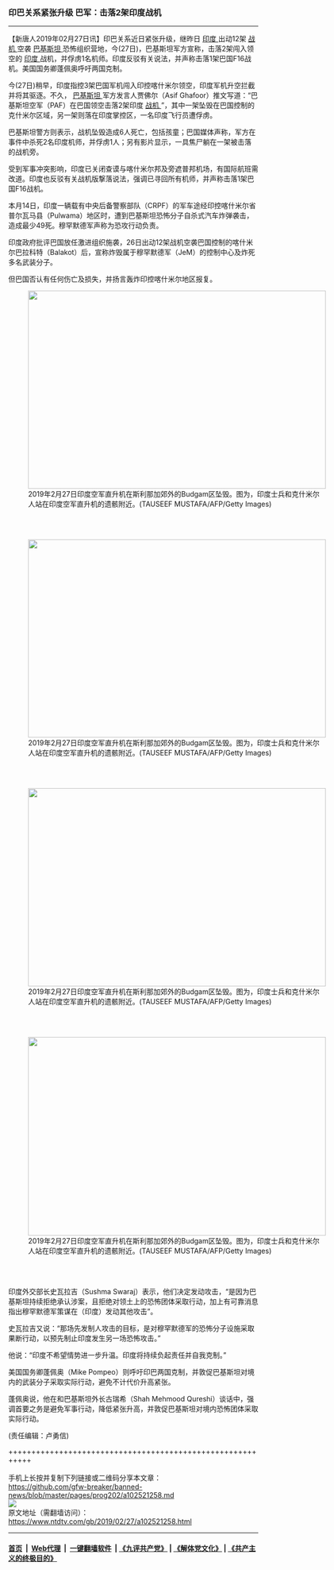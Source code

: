 ### 印巴关系紧张升级 巴军：击落2架印度战机
------------------------

<div class="post_content">
 <p>
  【新唐人2019年02月27日讯】印巴关系近日紧张升级，继昨日
  <a href="https://www.ntdtv.com/gb/印度.htm">
   印度
  </a>
  出动12架
  <a href="https://www.ntdtv.com/gb/战机.htm">
   战机
  </a>
  空袭
  <a href="https://www.ntdtv.com/gb/巴基斯坦.htm">
   巴基斯坦
  </a>
  恐怖组织营地，今(27日)，巴基斯坦军方宣称，击落2架闯入领空的
  <a href="https://www.ntdtv.com/gb/印度.htm">
   印度
  </a>
  战机，并俘虏1名机师。印度反驳有关说法，并声称击落1架巴国F16战机。美国国务卿蓬佩奥呼吁两国克制。
 </p>
 <p>
  今(27日)稍早，印度指控3架巴国军机闯入印控喀什米尔领空，印度军机升空拦截并将其驱逐。不久，
  <a href="https://www.ntdtv.com/gb/巴基斯坦.htm">
   巴基斯坦
  </a>
  军方发言人贾佛尔（Asif Ghafoor）推文写道：“巴基斯坦空军（PAF）在巴国领空击落2架印度
  <a href="https://www.ntdtv.com/gb/战机.htm">
   战机
  </a>
  ”，其中一架坠毁在巴国控制的克什米尔区域，另一架则落在印度掌控区，一名印度飞行员遭俘虏。
 </p>
 <p>
  巴基斯坦警方则表示，战机坠毁造成6人死亡，包括孩童；巴国媒体声称，军方在事件中杀死2名印度机师，并俘虏1人；另有影片显示，一具焦尸躺在一架被击落的战机旁。
 </p>
 <p>
  受到军事冲突影响，印度已关闭查谟与喀什米尔邦及旁遮普邦机场，有国际航班需改道。印度也反驳有关战机版撃落说法，强调已寻回所有机师，并声称击落1架巴国F16战机。
 </p>
 <p>
 </p>
 <p>
  本月14日，印度一辆载有中央后备警察部队（CRPF）的军车途经印控喀什米尔省普尔瓦马县（Pulwama）地区时，遭到巴基斯坦恐怖分子自杀式汽车炸弹袭击，造成最少49死。穆罕默德军声称为恐攻行动负责。
 </p>
 <p>
  印度政府批评巴国放任激进组织施袭，26日出动12架战机空袭巴国控制的喀什米尔巴拉科特（Balakot）后，宣称炸毁属于穆罕默德军（JeM）的控制中心及炸死多名武装分子。
 </p>
 <p>
  但巴国否认有任何伤亡及损失，并扬言轰炸印控喀什米尔地区报复。
 </p>
 <figure class="wp-caption alignnone" id="attachment_102521277" style="width: 600px">
  <img alt="" class="size-medium wp-image-102521277" height="399" src="https://www.ntdtv.com/assets/uploads/2019/02/GettyImages-1127664516-600x399.jpg" width="600">
   <br/><figcaption class="wp-caption-text">
    2019年2月27日印度空军直升机在斯利那加郊外的Budgam区坠毁。图为，印度士兵和克什米尔人站在印度空军直升机的遗骸附近。(TAUSEEF MUSTAFA/AFP/Getty Images)
   </figcaption><br/>
  </img>
 </figure><br/>
 <figure class="wp-caption alignnone" id="attachment_102521278" style="width: 600px">
  <img alt="" class="size-medium wp-image-102521278" height="399" src="https://www.ntdtv.com/assets/uploads/2019/02/GettyImages-1127664616-600x399.jpg" width="600">
   <br/><figcaption class="wp-caption-text">
    2019年2月27日印度空军直升机在斯利那加郊外的Budgam区坠毁。图为，印度士兵和克什米尔人站在印度空军直升机的遗骸附近。(TAUSEEF MUSTAFA/AFP/Getty Images)
   </figcaption><br/>
  </img>
 </figure><br/>
 <figure class="wp-caption alignnone" id="attachment_102521279" style="width: 600px">
  <img alt="" class="size-medium wp-image-102521279" height="399" src="https://www.ntdtv.com/assets/uploads/2019/02/GettyImages-1127664514-600x399.jpg" width="600">
   <br/><figcaption class="wp-caption-text">
    2019年2月27日印度空军直升机在斯利那加郊外的Budgam区坠毁。图为，印度士兵和克什米尔人站在印度空军直升机的遗骸附近。(TAUSEEF MUSTAFA/AFP/Getty Images)
   </figcaption><br/>
  </img>
 </figure><br/>
 <figure class="wp-caption alignnone" id="attachment_102521276" style="width: 600px">
  <img alt="" class="size-medium wp-image-102521276" height="400" src="https://www.ntdtv.com/assets/uploads/2019/02/GettyImages-1127664505-600x400.jpg" width="600">
   <br/><figcaption class="wp-caption-text">
    2019年2月27日印度空军直升机在斯利那加郊外的Budgam区坠毁。图为，印度士兵和克什米尔人站在印度空军直升机的遗骸附近。(TAUSEEF MUSTAFA/AFP/Getty Images)
   </figcaption><br/>
  </img>
 </figure><br/>
 <p>
  印度外交部长史瓦拉吉（Sushma Swaraj）表示，他们决定发动攻击，“是因为巴基斯坦持续拒绝承认涉案，且拒绝对领土上的恐怖团体采取行动，加上有可靠消息指出穆罕默德军策谋在（印度）发动其他攻击”。
 </p>
 <p>
  史瓦拉吉又说：“那场先发制人攻击的目标，是对穆罕默德军的恐怖分子设施采取果断行动，以预先制止印度发生另一场恐怖攻击。”
 </p>
 <p>
  他说：“印度不希望情势进一步升温。印度将持续负起责任并自我克制。”
 </p>
 <p>
  美国国务卿蓬佩奥（Mike Pompeo）则呼吁印巴两国克制，并敦促巴基斯坦对境内的武装分子采取实际行动，避免不计代价升高紧张。
 </p>
 <p>
  蓬佩奥说，他在和巴基斯坦外长古瑞希（Shah Mehmood Qureshi）谈话中，强调首要之务是避免军事行动，降低紧张升高，并敦促巴基斯坦对境内恐怖团体采取实际行动。
 </p>
 <p>
  (责任编辑：卢勇信)
 </p>
 <div class="single_ad">
 </div>
</div>

+++++++++++++++++++++++++++++++++++++++++++++++++++++++++++<br/><br/>
手机上长按并复制下列链接或二维码分享本文章：<br/>
https://github.com/gfw-breaker/banned-news/blob/master/pages/prog202/a102521258.md <br/>
<a href='https://github.com/gfw-breaker/banned-news/blob/master/pages/prog202/a102521258.md'><img src='https://github.com/gfw-breaker/banned-news/blob/master/pages/prog202/a102521258.md.png'/></a> <br/>
原文地址（需翻墙访问）：https://www.ntdtv.com/gb/2019/02/27/a102521258.html


------------------------
#### [首页](https://github.com/gfw-breaker/banned-news/blob/master/README.md) &nbsp;|&nbsp; [Web代理](https://github.com/labour-camp/helloworld) &nbsp;|&nbsp; [一键翻墙软件](https://github.com/gfw-breaker/nogfw/blob/master/README.md) &nbsp;| [《九评共产党》](https://github.com/gfw-breaker/9ping.md/blob/master/README.md#九评之一评共产党是什么) | [《解体党文化》](https://github.com/gfw-breaker/jtdwh.md/blob/master/README.md) | [《共产主义的终极目的》](https://github.com/gfw-breaker/gczydzjmd.md/blob/master/README.md)

